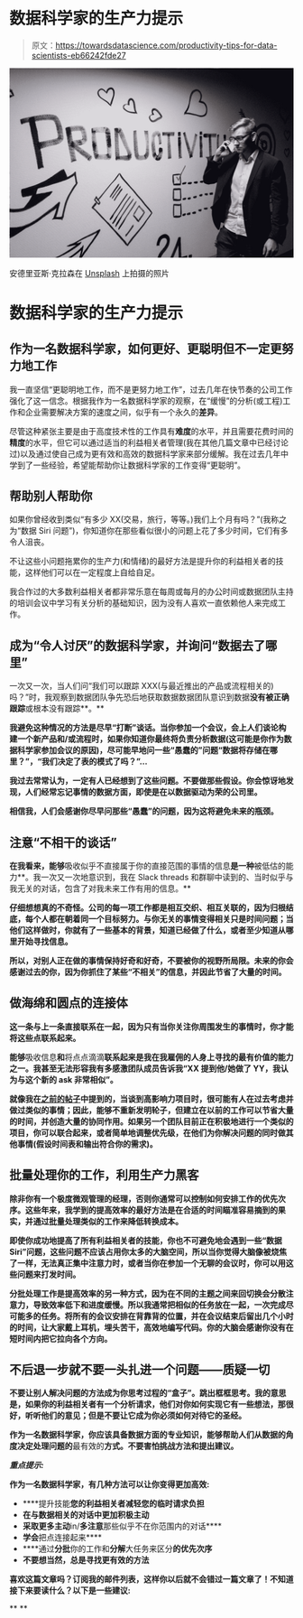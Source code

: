 # 数据科学家的生产力提示

> 原文：<https://towardsdatascience.com/productivity-tips-for-data-scientists-eb66242fde27>

![](img/29c9efc49e2df9a50c67aec64bd959d5.png)

安德里亚斯·克拉森在 [Unsplash](https://unsplash.com?utm_source=medium&utm_medium=referral) 上拍摄的照片

# 数据科学家的生产力提示

## 作为一名数据科学家，如何更好、更聪明但不一定更努力地工作

我一直坚信“更聪明地工作，而不是更努力地工作”，过去几年在快节奏的公司工作强化了这一信念。根据我作为一名数据科学家的观察，在“缓慢”的分析(或工程)工作和企业需要解决方案的速度之间，似乎有一个永久的**差异**。

尽管这种紧张主要是由于高度技术性的工作具有**难度**的水平，并且需要花费时间的**精度**的水平，但它可以通过适当的利益相关者管理(我在其他几篇文章中已经讨论过)以及通过使自己成为更有效和高效的数据科学家来部分缓解。我在过去几年中学到了一些经验，希望能帮助你让数据科学家的工作变得“更聪明”。

## **帮助别人帮助你**

如果你曾经收到类似“有多少 XX(交易，旅行，等等。)我们上个月有吗？”(我称之为“数据 Siri 问题”)，你知道你在那些看似很小的问题上花了多少时间，它们有多令人沮丧。

不让这些小问题拖累你的生产力(和情绪)的最好方法是提升你的利益相关者的技能，这样他们可以在一定程度上自给自足。

我合作过的大多数利益相关者都非常乐意在每周或每月的办公时间或数据团队主持的培训会议中学习有关分析的基础知识，因为没有人喜欢一直依赖他人来完成工作。

## **成为“令人讨厌”的数据科学家，并询问“数据去了哪里”**

一次又一次，当人们问“我们可以跟踪 XXX(与最近推出的产品或流程相关的)吗？”时，我观察到数据团队争先恐后地获取数据数据团队意识到数据**没有被正确跟踪**或根本没有跟踪**。**

**我避免这种情况的方法是尽早“打断”谈话。当你参加一个会议，会上人们谈论构建一个新产品和/或流程时，如果你知道你最终将负责分析数据(这可能是你作为数据科学家参加会议的原因)，尽可能早地问一些“愚蠢的”问题“数据将存储在哪里？”，“我们决定了表的模式了吗？”…**

**我过去常常认为，一定有人已经想到了这些问题。不要做那些假设。你会惊讶地发现，人们经常忘记事情的数据方面，即使是在以数据驱动为荣的公司里。**

**相信我，人们会感谢你尽早问那些“愚蠢”的问题，因为这将避免未来的瓶颈。**

## ****注意“不相干的谈话”****

**在我看来，能够**吸收似乎不直接属于你的直接范围的事情的信息**是一种**被低估的能力**。我一次又一次地意识到，我在 Slack threads 和群聊中读到的、当时似乎与我无关的对话，包含了对我未来工作有用的信息。**

**仔细想想真的不奇怪。公司的每一项工作都是相互交织、相互关联的，因为归根结底，每个人都在朝着同一个目标努力。与你无关的事情变得相关只是时间问题；当他们这样做时，你就有了一些基本的背景，知道已经做了什么，或者至少知道从哪里开始寻找信息。**

**所以，对别人正在做的事情保持好奇和好奇，不要被你的视野所局限。未来的你会感谢过去的你，因为你抓住了某些“不相关”的信息，并因此节省了大量的时间。**

## ****做海绵和圆点的连接体****

**这一条与上一条直接联系在一起，因为只有当你关注你周围发生的事情时，你才能将这些点联系起来。**

**能够**吸收信息**和**将点点滴滴**联系起来是我在我雇佣的人身上寻找的最有价值的能力之一。我甚至无法形容我有多感激团队成员告诉我“XX 提到他/她做了 YY，我认为与这个新的 ask 非常相似”。**

**就像我在[之前的帖子](/how-to-deal-with-frustrating-stakeholder-situations-as-a-data-scientist-92d48e2c32f7)中提到的，当谈到高影响力项目时，很可能有人在过去考虑并做过类似的事情；因此，能够不重新发明轮子，但建立在以前的工作可以节省大量的时间，并创造大量的协同作用。如果另一个团队目前正在积极地进行一个类似的项目，你可以联合起来，或者简单地调整优先级，在他们为你解决问题的同时做其他事情(假设时间表和输出符合你的需求)。**

## ****批量处理你的工作，利用生产力黑客****

**除非你有一个极度微观管理的经理，否则你通常可以控制如何安排工作的优先次序。这些年来，我学到的提高效率的最好方法是在合适的时间瞄准容易摘到的果实，并通过批量处理类似的工作来降低转换成本。**

**即使你成功地提高了所有利益相关者的技能，你也不可避免地会遇到一些“数据 Siri”问题，这些问题不应该占用你太多的大脑空间，所以当你觉得大脑像被烧焦了一样，无法真正集中注意力时，或者当你在参加一个无聊的会议时，你可以用这些问题来打发时间。**

**分批处理工作是提高效率的另一种方式，因为在不同的主题之间来回切换会分散注意力，导致效率低下和进度缓慢。所以我通常把相似的任务放在一起，一次完成尽可能多的任务。将所有的会议安排在背靠背的位置，并在会议结束后留出几个小时的时间，让大家戴上耳机，埋头苦干，高效地编写代码。你的大脑会感谢你没有在短时间内把它拉向各个方向。**

## **不后退一步就不要一头扎进一个问题——质疑一切**

**不要让别人解决问题的方法成为你思考过程的“盒子”。跳出框框思考。我的意思是，如果你的利益相关者有一个分析请求，他们对你如何实现它有一些想法，那很好，听听他们的意见；但是不要让它成为你必须如何对待它的圣经。**

**作为一名数据科学家，你应该具备数据方面的专业知识，能够帮助人们从数据的角度决定处理问题的**最有效的**方式。不要害怕挑战方法和提出建议。**

*****重点提示:*****

**作为一名数据科学家，有几种方法可以让你变得更加高效:**

*   ****提升技能**您的利益相关者减轻您的临时请求负担**
*   **在与数据相关的对话中更加积极主动**
*   **采取更多主动**in/**多注意**那些似乎不在你范围内的对话****
*   **学会**把点连接起来****
*   ****通过**分批**你的工作和**分解**大任务来区分**的优先次序**
*   **不要想当然，总是寻找更有效的方法**

**喜欢这篇文章吗？订阅我的邮件列表，这样你以后就不会错过一篇文章了！不知道接下来要读什么？以下是一些建议:**

**[](/how-to-deal-with-frustrating-stakeholder-situations-as-a-data-scientist-92d48e2c32f7)  [](/top-qualities-hiring-managers-look-for-in-data-scientist-candidates-2e2cd52444c2)  [](/should-you-join-a-big-corporation-or-a-small-startup-as-a-data-scientist-1b7f4d83f5c6) **